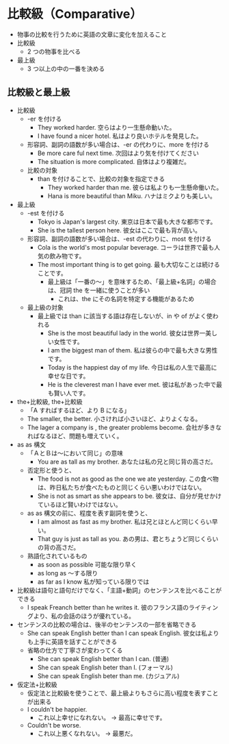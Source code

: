 # 比較級（Comparative）

- 物事の比較を行うために英語の文章に変化を加えること
- 比較級
  - 2 つの物事を比べる
- 最上級
  - 3 つ以上の中の一番を決める

## 比較級と最上級

- 比較級
  - -er を付ける
    - They worked harder. 空らはより一生懸命動いた。
    - I have found a nicer hotel. 私はより良いホテルを発見した。
  - 形容詞、副詞の語数が多い場合は、-er の代わりに、more を付ける
    - Be more care ful next time. 次回はより気を付けてください
    - The situation is more complicated. 自体はより複雑だ。
  - 比較の対象
    - than を付けることで、比較の対象を指定できる
      - They worked harder than me. 彼らは私よりも一生懸命働いた。
      - Hana is more beautiful than Miku. ハナはミクよりも美しい。
- 最上級
  - -est を付ける
    - Tokyo is Japan's largest city. 東京は日本で最も大きな都市です。
    - She is the tallest person here. 彼女はここで最も背が高い。
  - 形容詞、副詞の語数が多い場合は、-est の代わりに、most を付ける
    - Cola is the world's most popular beverage. コーラは世界で最も人気の飲み物です。
    - The most important thing is to get going. 最も大切なことは続けることです。
      - 最上級は「一番の～」を意味するため、「最上級+名詞」の場合は、冠詞 the を一緒に使うことが多い
        - これは、the にその名詞を特定する機能があるため
  - 最上級の対象
    - 最上級では than に該当する語は存在しないが、in や of がよく使われる
      - She is the most beautiful lady in the world. 彼女は世界一美しい女性です。
      - I am the biggest man of them. 私は彼らの中で最も大きな男性です。
      - Today is the happiest day of my life. 今日は私の人生で最高に幸せな日です。
      - He is the cleverest man I have ever met. 彼は私があった中で最も賢い人です。
- the+比較級, the+比較級
  - 「A すればするほど、より B になる」
  - The smaller, the better. 小さければ小さいほど、よりよくなる。
  - The lager a company is , the greater problems become. 会社が多きなればなるほど、問題も増えていく。
- as as 構文
  - 「ＡとＢは～において同じ」の意味
    - You are as tall as my brother. あなたは私の兄と同じ背の高さだ。
  - 否定形と使うと、
    - The food is not as good as the one we ate yesterday. この食べ物は、昨日私たちが食べたものと同じくらい悪いわけではない。
    - She is not as smart as she appears to be. 彼女は、自分が見せかけているほど賢いわけではない。
  - as as 構文の前に、程度を表す副詞を使うと、
    - I am almost as fast as my brother. 私は兄とほとんど同じくらい早い。
    - That guy is just as tall as you. あの男は、君とちょうど同じくらいの背の高さだ。
  - 熟語化されているもの
    - as soon as possible 可能な限り早く
    - as long as ～する限り
    - as far as I know 私が知っている限りでは
- 比較級は語句と語句だけでなく、「主語+動詞」のセンテンスを比べることができる
  - I speak Freanch better than he writes it. 彼のフランス語のライティングより、私の会話のほうが優れている。
- センテンスの比較の場合は、後半のセンテンスの一部を省略できる
  - She can speak English better than I can speak English. 彼女は私よりも上手に英語を話すことができる
  - 省略の仕方で丁寧さが変わってくる
    - She can speak English better than I can. (普通)
    - She can speak English beter than I. (フォーマル)
    - She can speak English beter than me. (カジュアル)
- 仮定法+比較級
  - 仮定法と比較級を使うことで、最上級よりもさらに高い程度を表すことが出来る
  - I couldn't be happier.
    - これ以上幸せになれない。 -> 最高に幸せです。
  - Couldn't be worse.
    - これ以上悪くなれない。 -> 最悪だ。
